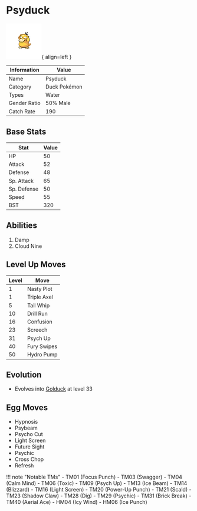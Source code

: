 # Psyduck

![Psyduck](../images/pokemon/54.png){ align=left }

| Information | Value |
|------------|--------|
| Name | Psyduck |
| Category | Duck Pokémon |
| Types | Water |
| Gender Ratio | 50% Male |
| Catch Rate | 190 |

## Base Stats

| Stat | Value |
|------|-------|
| HP | 50 |
| Attack | 52 |
| Defense | 48 |
| Sp. Attack | 65 |
| Sp. Defense | 50 |
| Speed | 55 |
| BST | 320 |

## Abilities
1. Damp
2. Cloud Nine

## Level Up Moves
| Level | Move |
|-------|------|
| 1 | Nasty Plot |
| 1 | Triple Axel |
| 5 | Tail Whip |
| 10 | Drill Run |
| 16 | Confusion |
| 23 | Screech |
| 31 | Psych Up |
| 40 | Fury Swipes |
| 50 | Hydro Pump |

## Evolution
- Evolves into [Golduck](055-golduck.md) at level 33

## Egg Moves
- Hypnosis
- Psybeam
- Psycho Cut
- Light Screen
- Future Sight
- Psychic
- Cross Chop
- Refresh

!!! note "Notable TMs"
    - TM01 (Focus Punch)
    - TM03 (Swagger)
    - TM04 (Calm Mind)
    - TM06 (Toxic)
    - TM09 (Psych Up)
    - TM13 (Ice Beam)
    - TM14 (Blizzard)
    - TM16 (Light Screen)
    - TM20 (Power-Up Punch)
    - TM21 (Scald)
    - TM23 (Shadow Claw)
    - TM28 (Dig)
    - TM29 (Psychic)
    - TM31 (Brick Break)
    - TM40 (Aerial Ace)
    - HM04 (Icy Wind)
    - HM06 (Ice Punch)
